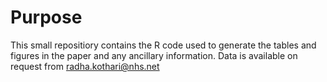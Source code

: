 # Purpose

This small repositiory contains the R code used to generate the tables and figures in the paper and any ancillary information. Data is available on request from radha.kothari@nhs.net


